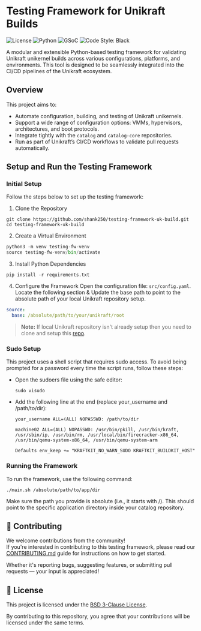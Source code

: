 #  Testing Framework for Unikraft Builds

![License](https://img.shields.io/badge/license-BSD--3--Clause-blue.svg)
![Python](https://img.shields.io/badge/python-3.10%2B-blue.svg)
![GSoC](https://img.shields.io/badge/GSoC-2025-orange)
![Code Style: Black](https://img.shields.io/badge/code%20style-black-000000.svg)

A modular and extensible Python-based testing framework for validating Unikraft unikernel builds across various configurations, platforms, and environments. This tool is designed to be seamlessly integrated into the CI/CD pipelines of the Unikraft ecosystem.

##  Overview

This project aims to:

- Automate configuration, building, and testing of Unikraft unikernels.
- Support a wide range of configuration options: VMMs, hypervisors, architectures, and boot protocols.
- Integrate tightly with the `catalog` and `catalog-core` repositories.
- Run as part of Unikraft’s CI/CD workflows to validate pull requests automatically.

## Setup and Run the Testing Framework

### Initial Setup

Follow the steps below to set up the testing framework:

1. Clone the Repository

``` Console
git clone https://github.com/shank250/testing-framework-uk-build.git
cd testing-framework-uk-build
```

2. Create a Virtual Environment

```python
python3 -m venv testing-fw-venv
source testing-fw-venv/bin/activate
```

3. Install Python Dependencies

```console
pip install -r requirements.txt
```

4. Configure the Framework
Open the configuration file: `src/config.yaml`. Locate the following section & Update the base path to point to the absolute path of your local Unikraft repository setup.

```yaml
source:
  base: /absolute/path/to/your/unikraft/root
```

> **Note:** If local Unikraft repository isn't already setup then you need to clone and setup this [repo](https://github.com/unikraft-upb/maintainer-tools/tree/staging/workdir).

### Sudo Setup 

This project uses a shell script that requires sudo access. To avoid being prompted for a password every time the script runs, follow these steps:

- Open the sudoers file using the safe editor:
    ```console
    sudo visudo
    ```

- Add the following line at the end (replace your_username and /path/to/dir):
    ```console
    your_username ALL=(ALL) NOPASSWD: /path/to/dir
    ```

    ```console
    machine02 ALL=(ALL) NOPASSWD: /usr/bin/pkill, /usr/bin/kraft, /usr/sbin/ip, /usr/bin/rm, /usr/local/bin/firecracker-x86_64, /usr/bin/qemu-system-x86_64, /usr/bin/qemu-system-arm
    
    Defaults env_keep += "KRAFTKIT_NO_WARN_SUDO KRAFTKIT_BUILDKIT_HOST"
    ```

### Running the Framework

To run the framework, use the following command:

```console
./main.sh /absolute/path/to/app/dir
```

Make sure the path you provide is absolute (i.e., it starts with /). This should point to the specific application directory inside your catalog repository.

## 🤝 Contributing

We welcome contributions from the community!  
If you're interested in contributing to this testing framework, please read our [CONTRIBUTING.md](./CONTRIBUTING.md) guide for instructions on how to get started.

Whether it's reporting bugs, suggesting features, or submitting pull requests — your input is appreciated!

## 📄 License

This project is licensed under the [BSD 3-Clause License](./COPYING.md).

By contributing to this repository, you agree that your contributions will be licensed under the same terms.
